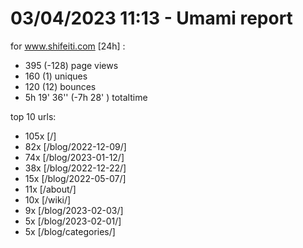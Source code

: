 # 03/04/2023 11:13 - Umami report
for www.shifeiti.com [24h] :

 - 395 (-128) page views
 - 160 (1) uniques
 - 120 (12) bounces
 - 5h 19' 36'' (-7h 28' ) totaltime


top 10 urls:
 - 105x [/]
 - 82x [/blog/2022-12-09/]
 - 74x [/blog/2023-01-12/]
 - 38x [/blog/2022-12-22/]
 - 15x [/blog/2022-05-07/]
 - 11x [/about/]
 - 10x [/wiki/]
 - 9x [/blog/2023-02-03/]
 - 5x [/blog/2023-02-01/]
 - 5x [/blog/categories/]


